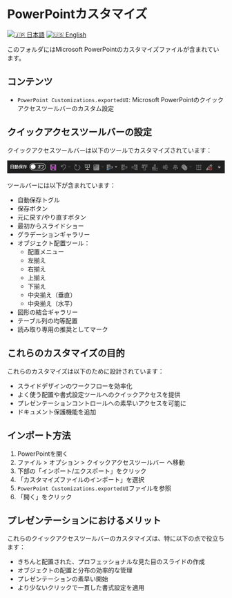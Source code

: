 # PowerPointカスタマイズ

[![🇯🇵 日本語](https://img.shields.io/badge/%F0%9F%87%AF%F0%9F%87%B5-日本語-white)](./README.ja.md) [![🇺🇸 English](https://img.shields.io/badge/%F0%9F%87%BA%F0%9F%87%B8-English-white)](./README.md)

このフォルダにはMicrosoft PowerPointのカスタマイズファイルが含まれています。

## コンテンツ

- `PowerPoint Customizations.exportedUI`: Microsoft PowerPointのクイックアクセスツールバーのカスタム設定

## クイックアクセスツールバーの設定

クイックアクセスツールバーは以下のツールでカスタマイズされています：

![PowerPoint QATスクリーンショット](./powerpoint.jpg)

ツールバーには以下が含まれています：
- 自動保存トグル
- 保存ボタン
- 元に戻す/やり直すボタン
- 最初からスライドショー
- グラデーションギャラリー
- オブジェクト配置ツール：
  - 配置メニュー
  - 左揃え
  - 右揃え
  - 上揃え
  - 下揃え
  - 中央揃え（垂直）
  - 中央揃え（水平）
- 図形の結合ギャラリー
- テーブル列の均等配置
- 読み取り専用の推奨としてマーク

## これらのカスタマイズの目的

これらのカスタマイズは以下のために設計されています：
- スライドデザインのワークフローを効率化
- よく使う配置や書式設定ツールへのクイックアクセスを提供
- プレゼンテーションコントロールへの素早いアクセスを可能に
- ドキュメント保護機能を追加

## インポート方法

1. PowerPointを開く
2. ファイル > オプション > クイックアクセスツールバー へ移動
3. 下部の「インポート/エクスポート」をクリック
4. 「カスタマイズファイルのインポート」を選択
5. `PowerPoint Customizations.exportedUI`ファイルを参照
6. 「開く」をクリック

## プレゼンテーションにおけるメリット

これらのクイックアクセスツールバーのカスタマイズは、特に以下の点で役立ちます：
- きちんと配置された、プロフェッショナルな見た目のスライドの作成
- オブジェクトの配置と分布の効率的な管理
- プレゼンテーションの素早い開始
- より少ないクリックで一貫した書式設定を適用
